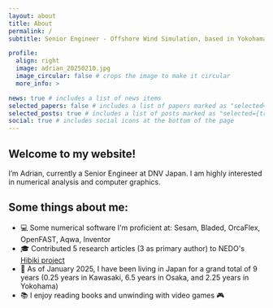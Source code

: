 ```yaml
---
layout: about
title: About
permalink: /
subtitle: Senior Engineer - Offshore Wind Simulation, based in Yokohama

profile:
  align: right
  image: adrian_20250210.jpg
  image_circular: false # crops the image to make it circular
  more_info: >

news: true # includes a list of news items
selected_papers: false # includes a list of papers marked as "selected={true}"
selected_posts: true # includes a list of posts marked as "selected={true}"
social: true # includes social icons at the bottom of the page
---
```


## Welcome to my website!

I’m Adrian, currently a Senior Engineer at DNV Japan. I am highly interested in numerical analysis and computer graphics.

## Some things about me:
- 💻 Some numerical software I'm proficient at: Sesam, Bladed, OrcaFlex, OpenFAST, Aqwa, Inventor
- 🎓 Contributed 5 research articles (3 as primary author) to NEDO's [Hibiki project](https://www.nedo.go.jp/floating/)
- 🗾 As of January 2025, I have been living in Japan for a grand total of 9 years (0.25 years in Kawasaki, 6.5 years in Osaka, and 2.25 years in Yokohama)
- 📚 I enjoy reading books and unwinding with video games 🎮
